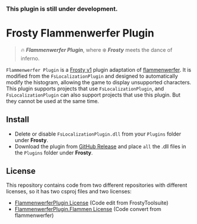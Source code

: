 ### This plugin is still under development.  
  
  
# Frosty Flammenwerfer Plugin
> 🔥 ***Flammenwerfer Plugin***, where ❄️ ***Frosty*** meets the dance of inferno.

`Flammenwerfer Plugin` is a [Frosty v1](https://github.com/CadeEvs/FrostyToolsuite) plugin adaptation of [flammenwerfer](https://github.com/BF1CHS/flammenwerfer/). It is modified from the `FsLocalizationPlugin` and designed to automatically modify the histogram, allowing the game to display unsupported characters.  
This plugin supports projects that use `FsLocalizationPlugin`, and `FsLocalizationPlugin` can also support projects that use this plugin. But they cannot be used at the same time.

## Install
- Delete or disable `FsLocalizationPlugin.dll` from your `Plugins` folder under **Frosty**.
- Download the plugin from [GitHub Release](https://github.com/shoushou1106/FrostyFlammenwerferPlugin/releases) and place `all` the .dll files in the `Plugins` folder under **Frosty**.

## License
This repository contains code from two different repositories with different licenses, so it has two csproj files and two licenses:
- [FlammenwerferPlugin License](/FlammenwerferPlugin/LICENSE.md) (Code edit from FrostyToolsuite)
- [FlammenwerferPlugin.Flammen License](/FlammenwerferPlugin.Flammen/LICENSE) (Code convert from flammenwerfer)
